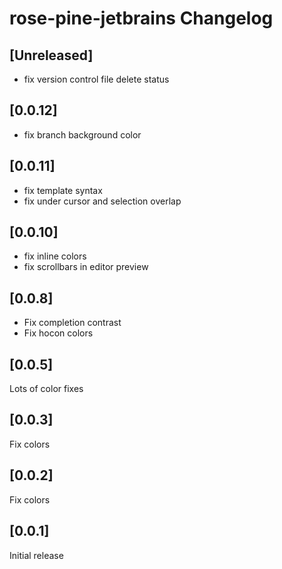 <!-- Keep a Changelog guide -> https://keepachangelog.com -->

# rose-pine-jetbrains Changelog

## [Unreleased]
- fix version control file delete status

## [0.0.12]
- fix branch background color

## [0.0.11]
- fix template syntax
- fix under cursor and selection overlap

## [0.0.10]
- fix inline colors
- fix scrollbars in editor preview

## [0.0.8]
- Fix completion contrast
- Fix hocon colors

## [0.0.5]
Lots of color fixes

## [0.0.3]
Fix colors

## [0.0.2]
Fix colors

## [0.0.1]
Initial release

